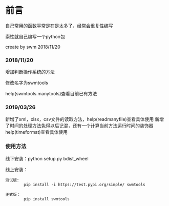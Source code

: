 # 前言
  自己常用的函数平常是在是太多了，经常会重复性编写
  
  索性就自己编写一个python包
  
  create by swm 2018/11/20

### 2018/11/20
增加判断操作系统的方法

修改名字为swmtools

help(swmtools.manytools)查看目前已有方法

### 2019/03/26
新增了xml，xlsx，csv文件的读取方法，help(readmanyfile)查看具体使用
新增了时间的处理方法免得以后记混，还有一个计算当前方法运行时间的装饰器
help(timeformat)查看具体使用



### 使用方法
线下安装：python setup.py bdist_wheel

线上安装：

    测试版:
            pip install -i https://test.pypi.org/simple/ swmtools
         
    正式版：
            pip install swmtools